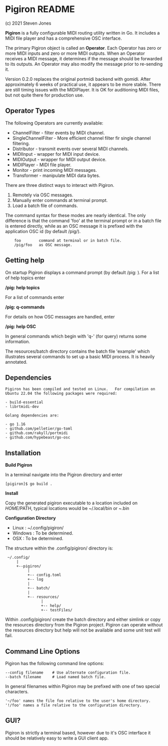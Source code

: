 # Pigiron README

(c) 2021 Steven Jones  

**Pigiron** is a fully configurable MIDI routing utility written in Go.  It
includes a MIDI file player and has a comprehensive OSC interface. 

The primary Pigiron object is called an **Operator**.  Each Operator has
zero or more MIDI inputs and zero or more MIDI outputs.   When an Operator
receives a MIDI message, it determines if the message should be forwarded
to its outputs.  An Operator may also modify the message prior to
re-sending it.  

Version 0.2.0 replaces the original portmidi backend with gomidi.   After
approximately 6 weeks of practical use, it appears to be more stable.  There
are still timing issues with the MIDIPlayer.  It is OK for auditioning MIDI
files, but not quite there for production use. 


## Operator Types

The following Operators are currently available:


- ChannelFilter - filter events by MIDI channel.
- SingleChannelFilter - More efficient channel filter fir single channel filtering.
- Distributor - transmit events over several MIDI channels.
- MIDIInput - wrapper for MIDI input device.
- MIDIOutput - wrapper for MIDI output device.
- MIDIPlayer - MIDI file player.
- Monitor - print incoming MIDI messages.
- Transformer - manipulate MIDI data bytes.


There are three distinct ways to interact with Pigiron.

1. Remotely via OSC messages.
2. Manually enter commands at terminal prompt.
3. Load a batch file of commands.


The command syntax for these modes are nearly identical.  The only
difference is that the command 'foo' at the terminal prompt or in a batch
file is entered directly, while as an OSC message it is prefixed with the
application OSC id (by default /pig/).

        foo        command at terminal or in batch file.
        /pig/foo   as OSC message.
        

## Getting help

On startup Pigiron displays a command prompt (by default /pig: ).   For a
list of help topics enter

**/pig:  help topics**
        
For a list of commands enter  

**/pig: q-commands**
        

For details on how OSC messages are handled, enter

**/pig: help OSC**
        
In general commands which begin with 'q-' (for query) returns some
information.  

The resources/batch directory contains the batch file 'example'
which illustrates several commands to set up a basic MIDI process.
It is heavily annotated.


## Dependencies

    Pigiron has been compiled and tested on Linux.   For compilation on
    Ubuntu 22.04 the following packages were required:

    - build-essential
    - librtmidi-dev
     
    Golang dependencies are:
    
    - go 1.16
    - github.com/pelletier/go-toml
    - github.com/rakyll/portmidi
    - github.com/hypebeast/go-osc

  

## Installation

**Build Pigiron**


In a terminal navigate into the Pigiron directory and enter

    [pigiron]$ go build .


**Install**

Copy the generated pigiron executable to a location included on $HOME/$PATH, typical
locations would be ~/.local/bin or ~.bin


**Configuration Directory**

- Linux   : ~/.config/pigiron/
- Windows : To be determined.
- OSX     : To be determined.

The structure within the .config/pigiron/ directory is:

     ~/.config/
         |
         +--pigiron/
              |
              +-- config.toml
              +-- log
              |
              +-- batch/
              |
              +-- resources/
                    |
                    +-- help/
                    +-- testFiles/

   

Within .config/pigiron/ create the batch directory and either simlink or
copy the resources directory from the Pigiron project.   Pigiron can
operate without the resources directory but help will not be available and
some unit test will fail.  



## Command Line Options

Pigiron has the following command line options:

    --config filename    # Use alternate configuration file.
    --batch filename     # Load named batch file.

In general filenames within Pigiron may be prefixed with one of two special
characters.  

    '~/foo' names the file foo relative to the user's home directory.
    '!/foo' names a file relative to the configuration directory.
  
## GUI?

Pigiron is strictly a terminal based, however due to it's OSC
interface it should be relatively easy to write a GUI client app.  

